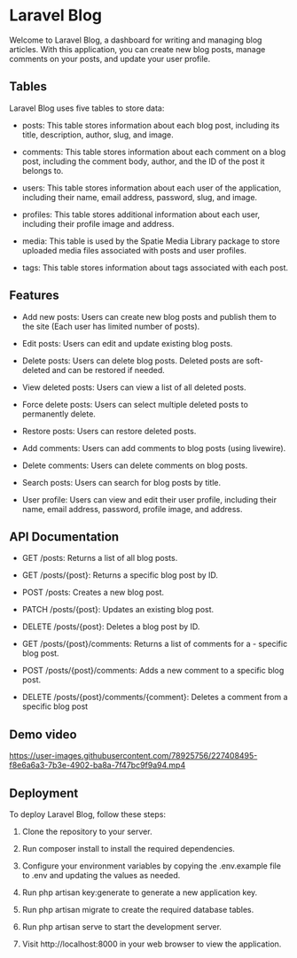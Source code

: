 


# Laravel Blog

Welcome to Laravel Blog, a dashboard for writing and managing blog articles. With this application, you can create new blog posts, manage comments on your posts, and update your user profile.

## Tables
Laravel Blog uses five tables to store data:

* posts: This table stores information about each blog post, including its title, description, author, slug, and image.

* comments: This table stores information about each comment on a blog post, including the comment body, author, and the ID of the post it belongs to.

* users: This table stores information about each user of the application, including their name, email address, password, slug, and image.

* profiles: This table stores additional information about each user, including their profile image and address.

* media: This table is used by the Spatie Media Library package to store uploaded media files associated with posts and user profiles.

* tags: This table stores information about tags associated with each post.

## Features

- Add new posts: Users can create new blog posts and publish them to the site (Each user has limited number of posts).

- Edit posts: Users can edit and update existing blog posts.

- Delete posts: Users can delete blog posts. Deleted posts are soft-deleted and can be restored if needed.

- View deleted posts: Users can view a list of all deleted posts.

- Force delete posts: Users can select multiple deleted posts to permanently delete.

- Restore posts: Users can restore deleted posts.

- Add comments: Users can add comments to blog posts (using livewire).

- Delete comments: Users can delete comments on blog posts.

- Search posts: Users can search for blog posts by title.

- User profile: Users can view and edit their user profile, including their name, email address, password, profile image, and address.


## API Documentation
- GET /posts: Returns a list of all blog posts.

- GET /posts/{post}: Returns a specific blog post by ID.

- POST /posts: Creates a new blog post.
 
- PATCH /posts/{post}: Updates an existing blog post.
 
- DELETE /posts/{post}: Deletes a blog post by ID.
 
- GET /posts/{post}/comments: Returns a list of comments for a - specific blog post.
 
- POST /posts/{post}/comments: Adds a new comment to a specific blog post.

- DELETE /posts/{post}/comments/{comment}: Deletes a comment from a specific blog post
## Demo video


https://user-images.githubusercontent.com/78925756/227408495-f8e6a6a3-7b3e-4902-ba8a-7f47bc9f9a94.mp4





## Deployment
  To deploy Laravel Blog, follow these steps:

1. Clone the repository to your server.

2. Run composer install to install the required dependencies.

3. Configure your environment variables by copying the .env.example file to .env and updating the values as needed.

4. Run php artisan key:generate to generate a new application key.

5. Run php artisan migrate to create the required database tables.

6. Run php artisan serve to start the development server.

7. Visit http://localhost:8000 in your web browser to view the application.
